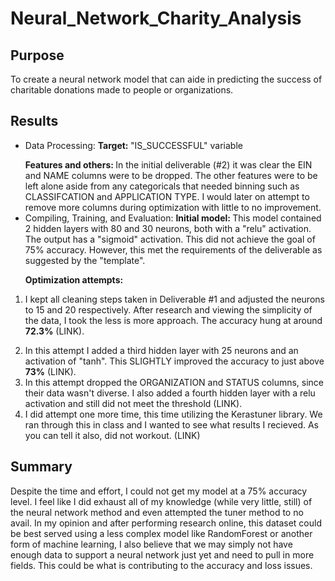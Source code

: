 # Neural_Network_Charity_Analysis
## Purpose
To create a neural network model that can aide in predicting the success of charitable donations made to people or organizations. 

## Results
- Data Processing: 
<b>Target: </b>"IS_SUCCESSFUL" variable</p>
<b>Features and others: </b> In the initial deliverable (#2) it was clear the EIN and NAME columns were to be dropped. The other features were to be left alone aside from  any categoricals that needed binning such as CLASSIFCATION and APPLICATION TYPE. I would later on attempt to remove more columns during optimization with little to no improvement.
- Compiling, Training, and Evaluation: 
<b>Initial model: </b> This model contained 2 hidden layers with 80 and 30 neurons, both with a "relu" activation. The output has a "sigmoid" activation. This did not achieve the goal of 75% accuracy. However, this met the requirements of the deliverable as suggested by the "template".</p>
<b>Optimization attempts: </b> </p>
1) I kept all cleaning steps taken in Deliverable #1 and adjusted the neurons to 15 and 20 respectively. After research and viewing the simplicity of the data, I took the less is more approach. The accuracy hung at around <b>72.3%</b> (LINK).</p>
2) In this attempt I added a third hidden layer with 25 neurons and an activation of "tanh". This SLIGHTLY improved the accuracy to just above <b>73%</b> (LINK).
3) In this attempt dropped the ORGANIZATION and STATUS columns, since their data wasn't diverse. I also added a fourth hidden layer with a relu activation and still did not meet the threshold (LINK).
4) I did attempt one more time, this time utilizing the Kerastuner library. We ran through this in class and I wanted to see what results I recieved.  As you can tell it also, did not workout. (LINK)

## Summary
Despite the time and effort, I could not get my model at a 75% accuracy level. I feel like I did exhaust all of my knowledge (while very little, still) of the neural network method and even attempted the tuner method to no avail. In my opinion and after performing research online, this dataset could be best served using a less complex model like RandomForest or another form of machine learning, I also believe that we may simply not have enough data to support a neural network just yet and need to pull in more fields. This could be what is contributing to the accuracy and loss issues.
